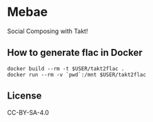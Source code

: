 # Mebae

Social Composing with Takt!

## How to generate flac in Docker

```
docker build --rm -t $USER/takt2flac .
docker run --rm -v `pwd`:/mnt $USER/takt2flac
```

## License

CC-BY-SA-4.0
